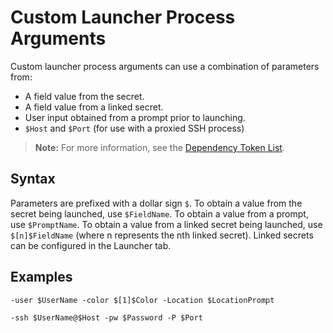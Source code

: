 [title]: # (Custom Launcher Process Arguments)
[tags]: # (Launcher, Process Arguments)
[priority]: # (1000)

# Custom Launcher Process Arguments

Custom launcher process arguments can use a combination of parameters from:

- A field value from the secret.
- A field value from a linked secret.
- User input obtained from a prompt prior to launching.
- `$Host` and `$Port` (for use with a proxied SSH process)

> **Note:** For more information, see the [Dependency Token List](../../../api-scripting/dependency-tokens/index.md).

## Syntax

Parameters are prefixed with a dollar sign `$`. To obtain a value from the secret being launched, use `$FieldName`. To obtain a value from a prompt, use `$PromptName`. To obtain a value from a linked secret being launched, use `$[n]$FieldName` (where n represents the nth linked secret). Linked secrets can be configured in the Launcher tab.

## Examples

`-user $UserName -color $[1]$Color -Location $LocationPrompt`

`-ssh $UserName@$Host -pw $Password -P $Port`